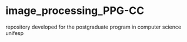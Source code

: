 # image_processing_PPG-CC
repository developed for the postgraduate program in computer science unifesp

